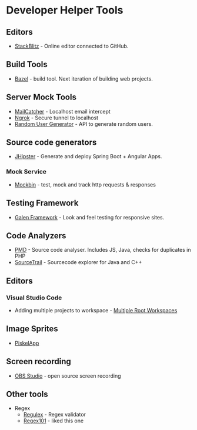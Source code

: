 # Developer Helper Tools

## Editors
* [StackBlitz](https://stackblitz.com/docs) - Online editor connected to GitHub.  

## Build Tools
* [Bazel](https://bazel.build/) - build tool. Next iteration of building web projects.

## Server Mock Tools
* [MailCatcher](https://mailcatcher.me/) - Localhost email intercept
* [Ngrok](https://ngrok.com/) - Secure tunnel to localhost
* [Random User Generator](https://randomuser.me/) - API to generate random users.
## Source code generators
* [JHipster](http://www.jhipster.tech/) - Generate and deploy Spring Boot + Angular Apps.

### Mock Service
* [Mockbin](http://mockbin.com/) - test, mock and track http requests & responses

## Testing Framework
* [Galen Framework](http://galenframework.com/) - Look and feel testing for responsive sites.
## Code Analyzers
* [PMD](https://pmd.github.io/) - Source code analyser. Includes JS, Java, checks for duplicates in PHP
* [SourceTrail](https://www.sourcetrail.com/) - Sourcecode explorer for Java and C++

## Editors
### Visual Studio Code
* Adding multiple projects to workspace - [Multiple Root Workspaces](https://code.visualstudio.com/docs/editor/multi-root-workspaces)

## Image Sprites
* [PiskelApp](https://www.piskelapp.com/)

## Screen recording
* [OBS Studio](https://obsproject.com/) - open source screen recording
## Other tools
* Regex
    * [Regulex](https://jex.im/regulex) - Regex validator
    * [Regex101](https://regex101.com) - liked this one